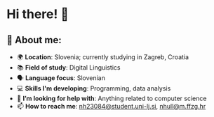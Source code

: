 # Hi there! 👋

## 💫 About me:
- 🌍 **Location**: Slovenia; currently studying in Zagreb, Croatia
- 📚 **Field of study**: Digital Linguistics
- 🗣️ **Language focus**: Slovenian
- 💻 **Skills I'm developing**: Programming, data analysis
- 🤔 **I’m looking for help with**: Anything related to computer science
- 📫 **How to reach me**: [nh23084@student.uni-lj.si](mailto:nh23084@student.uni-lj.si), [nhull@m.ffzg.hr](mailto:nhull@m.ffzg.hr)
